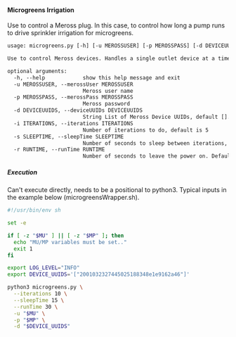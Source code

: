 #### Microgreens Irrigation

Use to control a Meross plug.  In this case, to control how long a pump runs to drive sprinkler irrigation for microgreens.

```txt
usage: microgreens.py [-h] [-u MEROSSUSER] [-p MEROSSPASS] [-d DEVICEUUIDS] [-i ITERATIONS] [-s SLEEPTIME] [-r RUNTIME]

Use to control Meross devices. Handles a single outlet device at a time. TODO - add support for multiple devices and multithreading

optional arguments:
  -h, --help            show this help message and exit
  -u MEROSSUSER, --merossUser MEROSSUSER
                        Meross user name
  -p MEROSSPASS, --merossPass MEROSSPASS
                        Meross password
  -d DEVICEUUIDS, --deviceUUIDs DEVICEUUIDS
                        String List of Meross Device UUIDs, default []. Note this script doesn't really support multiple devices yet.
  -i ITERATIONS, --iterations ITERATIONS
                        Number of iterations to do, default is 5
  -s SLEEPTIME, --sleepTime SLEEPTIME
                        Number of seconds to sleep between iterations, default is 15
  -r RUNTIME, --runTime RUNTIME
                        Number of seconds to leave the power on. Default is 5
```

##### Execution
Can't execute directly, needs to be a positional to python3.  Typical inputs in the example below (microgreensWrapper.sh).

```sh
#!/usr/bin/env sh

set -e 

if [ -z "$MU" ] || [ -z "$MP" ]; then
  echo "MU/MP variables must be set.."
  exit 1
fi

export LOG_LEVEL="INFO"
export DEVICE_UUIDS='["2001032327445025188348e1e9162a46"]'

python3 microgreens.py \
  --iterations 10 \
  --sleepTime 15 \
  --runTime 30 \
  -u "$MU" \
  -p "$MP" \
  -d "$DEVICE_UUIDS"
```